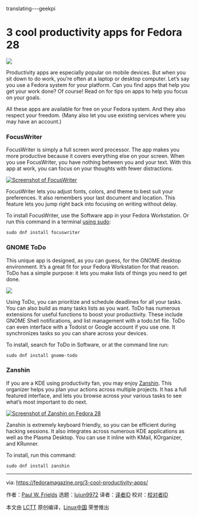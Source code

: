translating---geekpi

3 cool productivity apps for Fedora 28
======

![](https://fedoramagazine.org/wp-content/uploads/2018/07/3-productivity-apps-2018-816x345.jpg)

Productivity apps are especially popular on mobile devices. But when you sit down to do work, you’re often at a laptop or desktop computer. Let’s say you use a Fedora system for your platform. Can you find apps that help you get your work done? Of course! Read on for tips on apps to help you focus on your goals.

All these apps are available for free on your Fedora system. And they also respect your freedom. (Many also let you use existing services where you may have an account.)

### FocusWriter

FocusWriter is simply a full screen word processor. The app makes you more productive because it covers everything else on your screen. When you use FocusWriter, you have nothing between you and your text. With this app at work, you can focus on your thoughts with fewer distractions.

[![Screenshot of FocusWriter][1]][2]

FocusWriter lets you adjust fonts, colors, and theme to best suit your preferences. It also remembers your last document and location. This feature lets you jump right back into focusing on writing without delay.

To install FocusWriter, use the Software app in your Fedora Workstation. Or run this command in a terminal [using sudo][3]:
```
sudo dnf install focuswriter

```

### GNOME ToDo

This unique app is designed, as you can guess, for the GNOME desktop environment. It’s a great fit for your Fedora Workstation for that reason. ToDo has a simple purpose: it lets you make lists of things you need to get done.

![](https://fedoramagazine.org/wp-content/uploads/2018/07/Screenshot-from-2018-07-15-18-08-59.png)

Using ToDo, you can prioritize and schedule deadlines for all your tasks. You can also build as many tasks lists as you want. ToDo has numerous extensions for useful functions to boost your productivity. These include GNOME Shell notifications, and list management with a todo.txt file. ToDo can even interface with a Todoist or Google account if you use one. It synchronizes tasks so you can share across your devices.

To install, search for ToDo in Software, or at the command line run:
```
sudo dnf install gnome-todo

```

### Zanshin

If you are a KDE using productivity fan, you may enjoy [Zanshin][4]. This organizer helps you plan your actions across multiple projects. It has a full featured interface, and lets you browse across your various tasks to see what’s most important to do next.

[![Screenshot of Zanshin on Fedora 28][5]][6]

Zanshin is extremely keyboard friendly, so you can be efficient during hacking sessions. It also integrates across numerous KDE applications as well as the Plasma Desktop. You can use it inline with KMail, KOrganizer, and KRunner.

To install, run this command:
```
sudo dnf install zanshin

```


--------------------------------------------------------------------------------

via: https://fedoramagazine.org/3-cool-productivity-apps/

作者：[Paul W. Frields][a]
选题：[lujun9972](https://github.com/lujun9972)
译者：[译者ID](https://github.com/译者ID)
校对：[校对者ID](https://github.com/校对者ID)

本文由 [LCTT](https://github.com/LCTT/TranslateProject) 原创编译，[Linux中国](https://linux.cn/) 荣誉推出

[a]:https://fedoramagazine.org/author/pfrields/
[1]:https://fedoramagazine.org/wp-content/uploads/2018/07/Screenshot-from-2018-07-15-18-10-18-1024x768.png
[2]:https://fedoramagazine.org/wp-content/uploads/2018/07/Screenshot-from-2018-07-15-18-10-18.png
[3]:https://fedoramagazine.org/howto-use-sudo/
[4]:https://zanshin.kde.org/
[5]:https://fedoramagazine.org/wp-content/uploads/2018/07/Screenshot_20180715_192216-1024x653.png
[6]:https://fedoramagazine.org/wp-content/uploads/2018/07/Screenshot_20180715_192216.png
